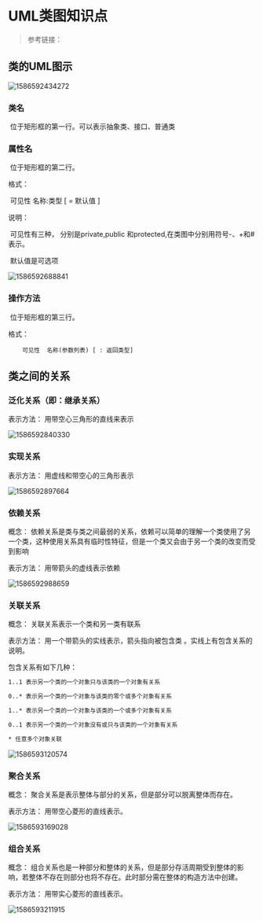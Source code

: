 # UML类图知识点

>参考链接：  []( https://juejin.im/post/58456233ac502e006bad9923#heading-3 )

## 类的UML图示

  ![1586592434272](E:\zhangh\Documents\类图实例.png)

### 类名

​			位于矩形框的第一行。可以表示抽象类、接口、普通类



### 属性名

​		位于矩形框的第二行。

格式： 

​		可见性  名称:类型 [ = 默认值 ] 

说明：

​	可见性有三种， 分别是private,public 和protected,在类图中分别用符号-、+和#表示。 

​	默认值是可选项

![1586592688841](E:\zhangh\Documents\1586592688841.png)





### 操作方法

​		位于矩形框的第三行。

格式： 

 		可见性  名称(参数列表) [ : 返回类型] 







## 类之间的关系

### 泛化关系（即：继承关系）

表示方法： 用带空心三角形的直线来表示 

![1586592840330](E:\zhangh\Documents\1586592840330.png)

### 实现关系

表示方法： 用虚线和带空心的三角形表示 

![1586592897664](E:\zhangh\Documents\1586592897664.png)

### 依赖关系

概念：  依赖关系是类与类之间最弱的关系，依赖可以简单的理解一个类使用了另一个类，这种使用关系具有临时性特征，但是一个类又会由于另一个类的改变而受到影响 

表示方法： 用带箭头的虚线表示依赖 

![1586592988659](E:\zhangh\Documents\1586592988659.png)



### 关联关系

概念： 关联关系表示一个类和另一类有联系 

表示方法： 用一个带箭头的实线表示，箭头指向被包含类 。实线上有包含关系的说明。

包含关系有如下几种：

```tex
1..1 表示另一个类的一个对象只与该类的一个对象有关系

0..* 表示另一个类的一个对象与该类的零个或多个对象有关系

1..* 表示另一个类的一个对象与该类的一个或多个对象有关系

0..1 表示另一个类的一个对象没有或只与该类的一个对象有关系

* 任意多个对象关联
```

![1586593120574](E:\zhangh\Documents\1586593120574.png)

### 聚合关系

概念： 聚合关系是表示整体与部分的关系，但是部分可以脱离整体而存在。 

表示方法： 用带空心菱形的直线表示。 

![1586593169028](E:\zhangh\Documents\1586593169028.png)



### 组合关系

概念： 组合关系也是一种部分和整体的关系，但是部分存活周期受到整体的影响，若整体不存在则部分也将不存在。此时部分需在整体的构造方法中创建。 

表示方法： 用带实心菱形的直线表示。 

![1586593211915](E:\zhangh\Documents\1586593211915.png)



























